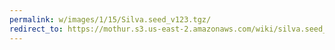 ```yaml
---
permalink: w/images/1/15/Silva.seed_v123.tgz/
redirect_to: https://mothur.s3.us-east-2.amazonaws.com/wiki/silva.seed_v123.tgz
---
```


